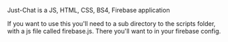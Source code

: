 Just-Chat is a JS, HTML, CSS, BS4, Firebase application

If you want to use this you'll need to a sub directory to the scripts folder, with a js file called firebase.js.
There you'll want to in your firebase config.